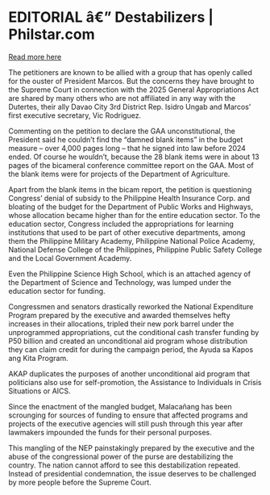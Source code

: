 # EDITORIAL â€” Destabilizers | Philstar.com

[Read more here](https://www.philstar.com/opinion/2025/02/01/2418291/editorial-destabilizers)

The petitioners are known to be allied with a group that has openly called for the ouster of President Marcos. But the concerns they have brought to the Supreme Court in connection with the 2025 General Appropriations Act are shared by many others who are not affiliated in any way with the Dutertes, their ally Davao City 3rd District Rep. Isidro Ungab and Marcos’ first executive secretary, Vic Rodriguez.

Commenting on the petition to declare the GAA unconstitutional, the President said he couldn’t find the “damned blank items” in the budget measure – over 4,000 pages long – that he signed into law before 2024 ended. Of course he wouldn’t, because the 28 blank items were in about 13 pages of the bicameral conference committee report on the GAA. Most of the blank items were for projects of the Department of Agriculture.

Apart from the blank items in the bicam report, the petition is questioning Congress’ denial of subsidy to the Philippine Health Insurance Corp. and bloating of the budget for the Department of Public Works and Highways, whose allocation became higher than for the entire education sector. To the education sector, Congress included the appropriations for learning institutions that used to be part of other executive departments, among them the Philippine Military Academy, Philippine National Police Academy, National Defense College of the Philippines, Philippine Public Safety College and the Local Government Academy.

Even the Philippine Science High School, which is an attached agency of the Department of Science and Technology, was lumped under the education sector for funding.

Congressmen and senators drastically reworked the National Expenditure Program prepared by the executive and awarded themselves hefty increases in their allocations, tripled their new pork barrel under the unprogrammed appropriations, cut the conditional cash transfer funding by P50 billion and created an unconditional aid program whose distribution they can claim credit for during the campaign period, the Ayuda sa Kapos ang Kita Program.

AKAP duplicates the purposes of another unconditional aid program that politicians also use for self-promotion, the Assistance to Individuals in Crisis Situations or AICS.

Since the enactment of the mangled budget, Malacañang has been scrounging for sources of funding to ensure that affected programs and projects of the executive agencies will still push through this year after lawmakers impounded the funds for their personal purposes.

This mangling of the NEP painstakingly prepared by the executive and the abuse of the congressional power of the purse are destabilizing the country. The nation cannot afford to see this destabilization repeated. Instead of presidential condemnation, the issue deserves to be challenged by more people before the Supreme Court.